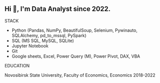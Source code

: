## Hi 👋, I'm Data Analyst since 2022.

<!--
**mellon2981/mellon2981** is a ✨ _special_ ✨ repository because its `README.md` (this file) appears on your GitHub profile.

Here are some ideas to get you started:

- 🔭 I’m currently working on ...
- 🌱 I’m currently learning ...
- 👯 I’m looking to collaborate on ...
- 🤔 I’m looking for help with ...
- 💬 Ask me about ...
- 📫 How to reach me: ...
- 😄 Pronouns: ...
- ⚡ Fun fact: ...
-->

STACK

+ Python (Pandas, NumPy, BeautifulSoup, Selenium, Pywinauto, SQLAlchemy, pd_to_mssql, PySpark)
+ SQL (MS SQL, MySQL, SQLite)
+ Jupyter Notebook
+ Git
+ Google sheets, Excel, Power Query (M), Power Pivot, DAX, VBA

EDUCATION

Novosibirsk State University, Faculty of Economics, Economics
2018-2022